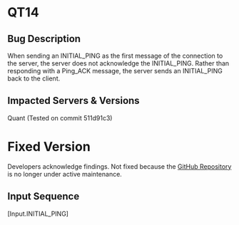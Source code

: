 # QT14

## Bug Description
When sending an INITIAL_PING as the first message of the connection to the server, the server does not acknowledge the INITIAL_PING. Rather than responding with a Ping_ACK message, the server sends an INITIAL_PING back to the client.

## Impacted Servers & Versions
Quant (Tested on commit 511d91c3)

# Fixed Version
Developers acknowledge findings. Not fixed because the [GitHub Repository](https://github.com/NTAP/quant/issues/83) is no longer under active maintenance.

## Input Sequence
[Input.INITIAL_PING]
